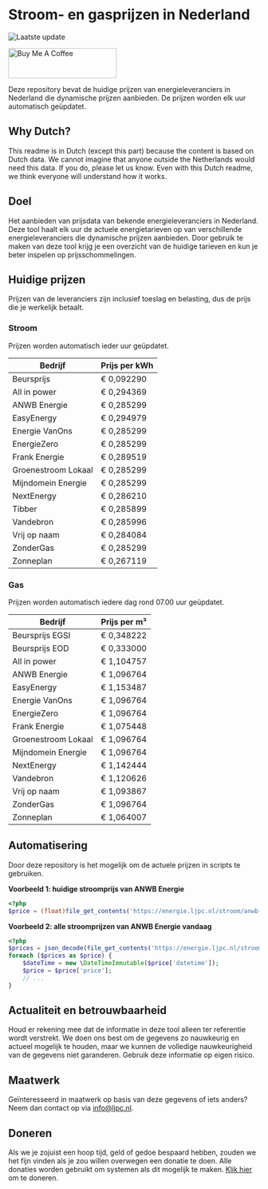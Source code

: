 # Stroom- en gasprijzen in Nederland

![Laatste update](https://img.shields.io/badge/laatste%20update-2023--06--24%2006%3A00%20CET-brightgreen)

<a href="https://www.buymeacoffee.com/Lars-" target="_blank"><img src="https://cdn.buymeacoffee.com/buttons/v2/default-orange.png" alt="Buy Me A Coffee" height="60" style="height: 60px !important;width: 217px !important;" ></a>

Deze repository bevat de huidige prijzen van energieleveranciers in Nederland die dynamische prijzen aanbieden. De prijzen worden elk uur automatisch geüpdatet.

## Why Dutch?

This readme is in Dutch (except this part) because the content is based on Dutch data. We cannot imagine that anyone outside the Netherlands would need this data. If you do, please let us know. Even with this Dutch readme, we think
everyone will understand how it works.

## Doel

Het aanbieden van prijsdata van bekende energieleveranciers in Nederland. Deze tool haalt elk uur de actuele energietarieven op van verschillende energieleveranciers die dynamische prijzen aanbieden. Door gebruik te maken van deze tool
krijg je een overzicht van de huidige tarieven en kun je beter inspelen op prijsschommelingen.

## Huidige prijzen

Prijzen van de leveranciers zijn inclusief toeslag en belasting, dus de prijs die je werkelijk betaalt.

### Stroom

Prijzen worden automatisch ieder uur geüpdatet.

 Bedrijf | Prijs per kWh 
---------|---------------
Beursprijs | € 0,092290
All in power | € 0,294369
ANWB Energie | € 0,285299
EasyEnergy | € 0,294979
Energie VanOns | € 0,285299
EnergieZero | € 0,285299
Frank Energie | € 0,289519
Groenestroom Lokaal | € 0,285299
Mijndomein Energie | € 0,285299
NextEnergy | € 0,286210
Tibber | € 0,285899
Vandebron | € 0,285996
Vrij op naam | € 0,284084
ZonderGas | € 0,285299
Zonneplan | € 0,267119


### Gas

Prijzen worden automatisch iedere dag rond 07.00 uur geüpdatet.

 Bedrijf | Prijs per m³ 
---------|--------------
Beursprijs EGSI | € 0,348222
Beursprijs EOD | € 0,333000
All in power | € 1,104757
ANWB Energie | € 1,096764
EasyEnergy | € 1,153487
Energie VanOns | € 1,096764
EnergieZero | € 1,096764
Frank Energie | € 1,075448
Groenestroom Lokaal | € 1,096764
Mijndomein Energie | € 1,096764
NextEnergy | € 1,142444
Vandebron | € 1,120626
Vrij op naam | € 1,093867
ZonderGas | € 1,096764
Zonneplan | € 1,064007


## Automatisering

Door deze repository is het mogelijk om de actuele prijzen in scripts te gebruiken.

**Voorbeeld 1: huidige stroomprijs van ANWB Energie**

```php
<?php
$price = (float)file_get_contents('https://energie.ljpc.nl/stroom/anwb-energie-nu.txt');

```

**Voorbeeld 2: alle stroomprijzen van ANWB Energie vandaag**

```php
<?php
$prices = json_decode(file_get_contents('https://energie.ljpc.nl/stroom/all-in-power-vandaag.json'),true);
foreach ($prices as $price) {
    $dateTime = new \DateTimeImmutable($price['datetime']);
    $price = $price['price'];
    // ...
}
```

## Actualiteit en betrouwbaarheid

Houd er rekening mee dat de informatie in deze tool alleen ter referentie wordt verstrekt. We doen ons best om de gegevens zo nauwkeurig en actueel mogelijk te houden, maar we kunnen de volledige nauwkeurigheid van de gegevens niet
garanderen. Gebruik deze informatie op eigen risico.

## Maatwerk

Geïnteresseerd in maatwerk op basis van deze gegevens of iets anders? Neem dan contact op
via [info@ljpc.nl](mailto:info@ljpc.nl?subject=Energie%20prijzen).

## Doneren

Als we je zojuist een hoop tijd, geld of gedoe bespaard hebben, zouden we het fijn vinden als je zou willen overwegen een
donatie te doen. Alle donaties worden gebruikt om systemen als dit mogelijk te
maken. [Klik hier](https://www.buymeacoffee.com/Lars-) om te doneren.
